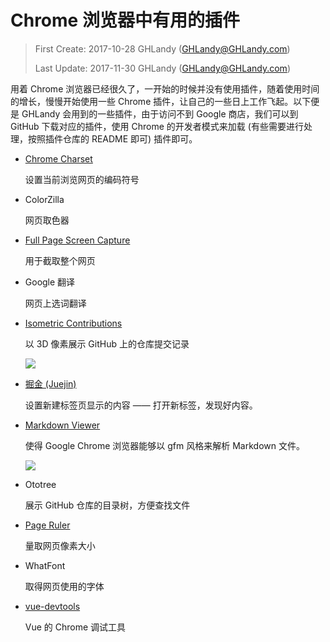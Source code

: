 # Chrome 浏览器中有用的插件

> First Create: 2017-10-28 GHLandy (GHLandy@GHLandy.com)
>
> Last Update: 2017-11-30 GHLandy (GHLandy@GHLandy.com)

用着 Chrome 浏览器已经很久了，一开始的时候并没有使用插件，随着使用时间的增长，慢慢开始使用一些 Chrome 插件，让自己的一些日上工作飞起。以下便是 GHLandy 会用到的一些插件，由于访问不到 Google 商店，我们可以到 GitHub 下载对应的插件，使用 Chrome 的开发者模式来加载 (有些需要进行处理，按照插件仓库的 README 即可) 插件即可。


-   [Chrome Charset](https://github.com/jinliming2/Chrome-Charset.git)

    设置当前浏览网页的编码符号

-   ColorZilla

    网页取色器

-   [Full Page Screen Capture](https://github.com/mrcoles/full-page-screen-capture-chrome-extension.git)

    用于截取整个网页

-   Google 翻译

    网页上选词翻译

-   [Isometric Contributions](https://github.com/jasonlong/isometric-contributions.git)

    以 3D 像素展示 GitHub 上的仓库提交记录

    ![](https://camo.githubusercontent.com/f32bf0587ce69c563b1f06e13dccffa7c74e4a2f/687474703a2f2f636c2e6c792f696d6167652f316a306a336c31523164325a2f636f6e74656e74)

-   [掘金 (Juejin)](https://juejin.im/extension)

    设置新建标签页显示的内容 —— 打开新标签，发现好内容。

-   [Markdown Viewer](https://github.com/simov/markdown-viewer.git)

    使得 Google Chrome 浏览器能够以 gfm 风格来解析 Markdown 文件。

    ![](https://camo.githubusercontent.com/d9ebac25243ef1d1b8faf5a32b8fa63d44708a10/68747470733a2f2f692e696d6775722e636f6d2f724e53394144572e706e67)

-   Ototree

    展示 GitHub 仓库的目录树，方便查找文件

-   [Page Ruler](https://github.com/wrakky/page-ruler.git)

    量取网页像素大小

-   WhatFont

    取得网页使用的字体

-   [vue-devtools](https://github.com/vuejs/vue-devtools.git)

    Vue 的 Chrome 调试工具
